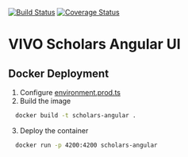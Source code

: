 [![Build Status](https://travis-ci.org/vivo-community/scholars-angular.svg?branch=master)](https://travis-ci.org/vivo-community/scholars-angular)
[![Coverage Status](https://coveralls.io/repos/github/vivo-community/scholars-angular/badge.svg?branch=master)](https://coveralls.io/github/vivo-community/scholars-angular?branch=master)

# VIVO Scholars Angular UI

## Docker Deployment

1. Configure [environment.prod.ts](https://github.com/vivo-community/scholars-angular/blob/master/src/environments/environment.prod.ts)
2. Build the image
```bash
  docker build -t scholars-angular .
```
3. Deploy the container
```bash
  docker run -p 4200:4200 scholars-angular
```
